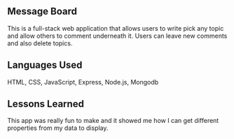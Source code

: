 ## Message Board
This is a full-stack web application that allows users to write pick any topic and allow others to comment underneath it. Users can leave new comments and also delete topics. 


## Languages Used
HTML, CSS, JavaScript, Express, Node.js, Mongodb

## Lessons Learned
This app was really fun to make and it showed me how I can get different properties from my data to display. 
